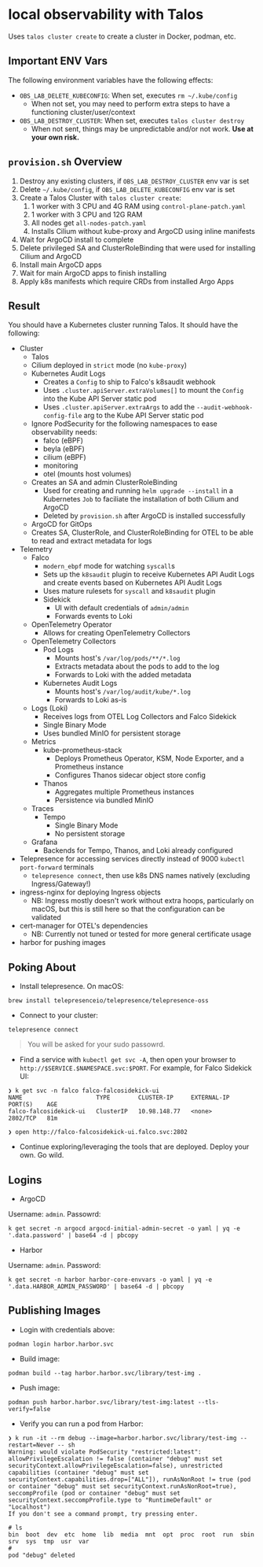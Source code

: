 # local observability with Talos

Uses `talos cluster create` to create a cluster in Docker, podman, etc.

## Important ENV Vars

The following environment variables have the following effects:

* `OBS_LAB_DELETE_KUBECONFIG`: When set, executes `rm ~/.kube/config`
    * When not set, you may need to perform extra steps to have a functioning cluster/user/context
* `OBS_LAB_DESTROY_CLUSTER`: When set, executes `talos cluster destroy`
    * When not sent, things may be unpredictable and/or not work.  **Use at your own risk.**

## `provision.sh` Overview

1. Destroy any existing clusters, if `OBS_LAB_DESTROY_CLUSTER` env var is set
2. Delete `~/.kube/config`, if `OBS_LAB_DELETE_KUBECONFIG` env var is set
3. Create a Talos Cluster with `talos cluster create`:
    1. 1 worker with 3 CPU and 4G RAM using `control-plane-patch.yaml`
    2. 1 worker with 3 CPU and 12G RAM
    3. All nodes get `all-nodes-patch.yaml`
    4. Installs Cilium without kube-proxy and ArgoCD using inline manifests
4. Wait for ArgoCD install to complete
5. Delete privileged SA and ClusterRoleBinding that were used for installing Cilium and ArgoCD
6. Install main ArgoCD apps
7. Wait for main ArgoCD apps to finish installing
8. Apply k8s manifests which require CRDs from installed Argo Apps

## Result

You should have a Kubernetes cluster running Talos.  It should have the following:

* Cluster
    * Talos
    * Cilium deployed in `strict` mode (no `kube-proxy`)
    * Kubernetes Audit Logs
        * Creates a `Config` to ship to Falco's k8saudit webhook
        * Uses `.cluster.apiServer.extraVolumes[]` to mount the `Config` into the Kube API Server static pod
        * Uses `.cluster.apiServer.extraArgs` to add the `--audit-webhook-config-file` arg to the Kube API Server static pod
    * Ignore PodSecurity for the following namespaces to ease observability needs:
        * falco (eBPF)
        * beyla (eBPF)
        * cilium (eBPF)
        * monitoring
        * otel (mounts host volumes)
    * Creates an SA and admin ClusterRoleBinding
        * Used for creating and running `helm upgrade --install` in a Kubernetes `Job` to faciliate the installation of both Cilium and ArgoCD
        * Deleted by `provision.sh` after ArgoCD is installed successfully
    * ArgoCD for GitOps
    * Creates SA, ClusterRole, and ClusterRoleBinding for OTEL to be able to read and extract metadata for logs
* Telemetry
    * Falco
        * `modern_ebpf` mode for watching `syscall`s
        * Sets up the `k8saudit` plugin to receive Kubernetes API Audit Logs and create events based on Kubernetes API Audit Logs
        * Uses mature rulesets for `syscall` and `k8saudit` plugin
        * Sidekick
            * UI with default credentials of `admin/admin`
            * Forwards events to Loki
    * OpenTelemetry Operator
        * Allows for creating OpenTelemetry Collectors
    * OpenTelemetry Collectors
        * Pod Logs
            * Mounts host's `/var/log/pods/**/*.log`
            * Extracts metadata about the pods to add to the log
            * Forwards to Loki with the added metadata
        * Kubernetes Audit Logs
            * Mounts host's `/var/log/audit/kube/*.log`
            * Forwards to Loki as-is
    * Logs (Loki)
        * Receives logs from OTEL Log Collectors and Falco Sidekick
        * Single Binary Mode
        * Uses bundled MinIO for persistent storage
    * Metrics
        * kube-prometheus-stack
            * Deploys Prometheus Operator, KSM, Node Exporter, and a Prometheus instance
            * Configures Thanos sidecar object store config
        * Thanos
            * Aggregates multiple Prometheus instances
            * Persistence via bundled MinIO
    * Traces
        * Tempo
            * Single Binary Mode
            * No persistent storage
    * Grafana
        * Backends for Tempo, Thanos, and Loki already configured
* Telepresence for accessing services directly instead of 9000 `kubectl port-forward` terminals
    * `telepresence connect`, then use k8s DNS names natively (excluding Ingress/Gateway!)
* ingress-nginx for deploying Ingress objects
    * NB: Ingress mostly doesn't work without extra hoops, particularly on macOS, but this is still here so that the configuration can be validated
* cert-manager for OTEL's dependencies
    * NB: Currently not tuned or tested for more general certificate usage
* harbor for pushing images

## Poking About

* Install telepresence.  On macOS:

```
brew install telepresenceio/telepresence/telepresence-oss

```

* Connect to your cluster:

```
telepresence connect
```

> You will be asked for your sudo passowrd.

* Find a service with `kubectl get svc -A`, then open your browser to `http://$SERVICE.$NAMESPACE.svc:$PORT`.  For example, for Falco Sidekick UI:

```
❯ k get svc -n falco falco-falcosidekick-ui
NAME                     TYPE        CLUSTER-IP     EXTERNAL-IP   PORT(S)    AGE
falco-falcosidekick-ui   ClusterIP   10.98.148.77   <none>        2802/TCP   81m

❯ open http://falco-falcosidekick-ui.falco.svc:2802
```

* Continue exploring/leveraging the tools that are deployed.  Deploy your own.  Go wild.

## Logins

* ArgoCD

Username: `admin`.  Passowrd:

```
k get secret -n argocd argocd-initial-admin-secret -o yaml | yq -e '.data.password' | base64 -d | pbcopy
```

* Harbor

Username: `admin`.  Password:

```
k get secret -n harbor harbor-core-envvars -o yaml | yq -e '.data.HARBOR_ADMIN_PASSWORD' | base64 -d | pbcopy
```

## Publishing Images

* Login with credentials above:

```
podman login harbor.harbor.svc
```

* Build image:

```
podman build --tag harbor.harbor.svc/library/test-img .
```

* Push image:

```
podman push harbor.harbor.svc/library/test-img:latest --tls-verify=false
```

* Verify you can run a pod from Harbor:

```
❯ k run -it --rm debug --image=harbor.harbor.svc/library/test-img --restart=Never -- sh
Warning: would violate PodSecurity "restricted:latest": allowPrivilegeEscalation != false (container "debug" must set securityContext.allowPrivilegeEscalation=false), unrestricted capabilities (container "debug" must set securityContext.capabilities.drop=["ALL"]), runAsNonRoot != true (pod or container "debug" must set securityContext.runAsNonRoot=true), seccompProfile (pod or container "debug" must set securityContext.seccompProfile.type to "RuntimeDefault" or "Localhost")
If you don't see a command prompt, try pressing enter.

# ls
bin  boot  dev  etc  home  lib  media  mnt  opt  proc  root  run  sbin  srv  sys  tmp  usr  var
#
pod "debug" deleted
```
